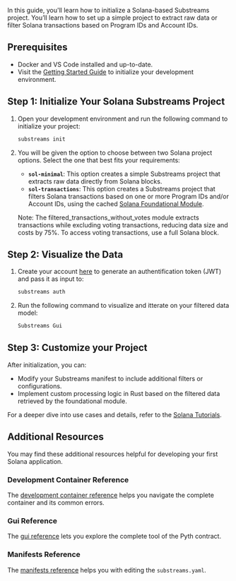 In this guide, you'll learn how to initialize a Solana-based Substreams project. You’ll learn how to set up a simple project to extract raw data or filter Solana transactions based on Program IDs and Account IDs.

## Prerequisites

- Docker and VS Code installed and up-to-date.
- Visit the [Getting Started Guide](https://github.com/streamingfast/substreams-starter) to initialize your development environment.

## Step 1: Initialize Your Solana Substreams Project

1. Open your development environment and run the following command to initialize your project:
    
    ```bash
    substreams init
    ```

2. You will be given the option to choose between two Solana project options. Select the one that best fits your requirements:
    - **`sol-minimal`**: This option creates a simple Substreams project that extracts raw data directly from Solana blocks.
    - **`sol-transactions`**: This option creates a Substreams project that filters Solana transactions based on one or more Program IDs and/or Account IDs, using the cached [Solana Foundational Module](https://substreams.dev/streamingfast/solana-common/v0.3.0).

    Note: The filtered_transactions_without_votes module extracts transactions while excluding voting transactions, reducing data size and costs by 75%. To access voting transactions, use a full Solana block.
    
## Step 2: Visualize the Data

1. Create your account [here](https://thegraph.market/) to generate an authentification token (JWT) and pass it as input to: 

    ```bash
    substreams auth
    ```

2. Run the following command to visualize and itterate on your filtered data model:

    ```bash
    Substreams Gui
    ````

## Step 3: Customize your Project 

After initialization, you can:

- Modify your Substreams manifest to include additional filters or configurations.
- Implement custom processing logic in Rust based on the filtered data retrieved by the foundational module.

For a deeper dive into use cases and details, refer to the [Solana Tutorials](../../tutorials/solana).

## Additional Resources

You may find these additional resources helpful for developing your first Solana application.

### Development Container Reference

The [development container reference](../../references/devcontainer-ref) helps you navigate the complete container and its common errors. 

### Gui Reference

The [gui reference](../../references/gui) lets you explore the complete tool of the Pyth contract.

### Manifests Reference

The [manifests reference](../../references/manifests.md) helps you with editing the `substreams.yaml`.

